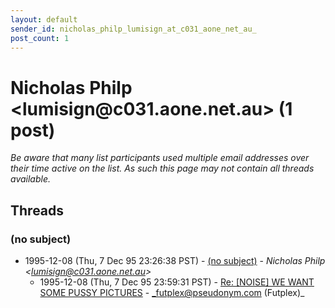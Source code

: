 ```yaml
---
layout: default
sender_id: nicholas_philp_lumisign_at_c031_aone_net_au_
post_count: 1
---
```


# Nicholas Philp <lumisign<span>@</span>c031.aone.net.au> (1 post)

_Be aware that many list participants used multiple email addresses over their time active on the list. As such this page may not contain all threads available._

## Threads

### (no subject)
+ 1995-12-08 (Thu, 7 Dec 95 23:26:38 PST) - [(no subject)](/archive/1995/12/0d6b88b67e4e1036e55a3d16f2c049461dec165da578327a69e60387709caffc) - _Nicholas Philp \<lumisign@c031.aone.net.au\>_
  + 1995-12-08 (Thu, 7 Dec 95 23:59:31 PST) - [Re: [NOISE] WE WANT SOME PUSSY PICTURES](/archive/1995/12/c277e235b3c70a532980f4e165ea011ad3bec4144e28e1f4ac5fefbcd202f0c8) - _futplex@pseudonym.com (Futplex)_

